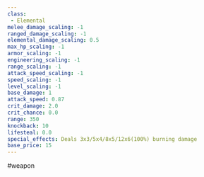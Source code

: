 ```yaml
---
class: 
 - Elemental
melee_damage_scaling: -1
ranged_damage_scaling: -1
elemental_damage_scaling: 0.5
max_hp_scaling: -1
armor_scaling: -1
engineering_scaling: -1
range_scaling: -1
attack_speed_scaling: -1
speed_scaling: -1
level_scaling: -1
base_damage: 1
attack_speed: 0.87
crit_damage: 2.0
crit_chance: 0.0
range: 350
knockback: 10
lifesteal: 0.0
special_effects: Deals 3x3/5x4/8x5/12x6(100%) burning damage
base_price: 15
---
```

#weapon